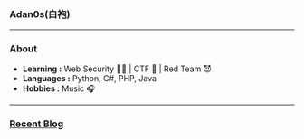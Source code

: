 ### Adan0s(白袍) 

---------------------------------------------------------------------------------------------------------------------------------------------------------------------------------

### About

-  **Learning :** Web Security :man_student: | CTF :checkered_flag: | Red Team :smiling_imp:
-  **Languages :** Python, C#, PHP, Java 
-  **Hobbies :** Music :headphones:
<script src="https://www.hackthebox.eu/badge/264981"></script>

---------------------------------------------------------------------------------------------------------------------------------------------------------------------------------

### [Recent Blog](https://eviladan0s.github.io/)

